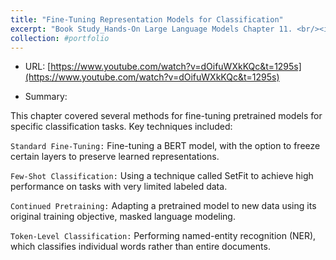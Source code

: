 ```yaml
---
title: "Fine-Tuning Representation Models for Classification"
excerpt: "Book Study_Hands-On Large Language Models Chapter 11. <br/><img src='/images/bookstudy_ch11_hands_on_large_language_models.jpg'>"
collection: #portfolio
---
```



- URL: [https://www.youtube.com/watch?v=dOifuWXkKQc&t=1295s](https://www.youtube.com/watch?v=dOifuWXkKQc&t=1295s)


- Summary: 


This chapter covered several methods for fine-tuning pretrained models for specific classification tasks. Key techniques included:

`Standard Fine-Tuning:` Fine-tuning a BERT model, with the option to freeze certain layers to preserve learned representations.

`Few-Shot Classification:` Using a technique called SetFit to achieve high performance on tasks with very limited labeled data.

`Continued Pretraining:` Adapting a pretrained model to new data using its original training objective, masked language modeling.

`Token-Level Classification:` Performing named-entity recognition (NER), which classifies individual words rather than entire documents.




